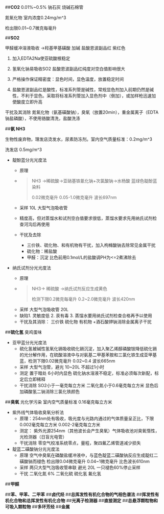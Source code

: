 ##**CO2**
0.01%~0.5% 钠石灰 烧碱石棉管

氮氧化物 室内浓度0.24mg/m^3

检出限0.01~0.7微克每毫升

##**SO2**  

甲醛缓冲溶液吸收 ->羟基甲基磺酸 加碱 盐酸恩波副品红 紫红色

1. 加入EDTA2Na使亚硫酸根稳定

2. 氢氧化钠易吸收SO2 盐酸恩波副品红纯度对空白值影响很大

3. 严格操作保证精密度：显色时间，显色温度，放置稳定时间

4. 盐酸恩波副品红是酸性，标准系列管是碱性，常规显色剂加入前期仍然是碱性，不利于显色。采取将标准系列管加入显色剂中（倒加），或加样枪迅速加使酸度立即升高

干扰及其消除 氮氧化物（氨基磺酸钠），臭氧（放置20min），重金属离子（EDTA钠盐磷酸），不使用铬酸清洗，盐酸洗涤

##**氨 NH3**

生物性废弃物，理发店烫发水，尿素防冻剂。室内空气质量标准：0.2mg/m^3 

洗发店 0.5mg/m^3

- 靛酚蓝分光光度法

  - 原理 

  - > NH3 ->稀硫酸->亚硝基铁氰化钠+次氯酸钠->水杨酸 蓝绿色靛酚蓝染料
    >
    > 0.02微克毫升  0.05-1.0微克毫升  波长697nm

  - 采样 10L 大型气泡吸收管

  - 精度高，但对蒸馏水和试剂空白值要求很低，蒸馏水要求先用纳氏试剂检查河沟后再使用

  - 干扰及去除
    - 三价铁、硫化物、和有机物有干扰，加入枸橼酸钠去除常见金属干扰
    - 硫化物：稀盐酸 
    - 甲醛：沉淀 比色前用0.1mol/L的盐酸调PH为<=2煮沸除去
- 纳氏试剂分光光度法
  - 原理
  - >NH3-> 稀硫酸 ->纳氏试剂反应生成黄色
    >
    >检测下限0.2微克每毫升 0.2~2.0微克毫升 波长420nm
    >
  - 采样 大型气泡吸收管 20L
  - 缺陷1. 灵敏度低 2. 汞有毒 3. 蒸馏水要用纳氏试剂检查合格再予以使用
  - 干扰及其消除： 三价铁 硫化物 有机物 +酒石酸钾钠消除金属离子干扰

##**硫化氢**
臭鸡蛋味
- 亚甲蓝分光光度法
  - 硫化氢被碱性氢氧化镉吸收硫化镉沉淀，加入聚乙烯醇磷酸铵降低硫化镉的光分解作用，在硫酸溶液中与对氨基二甲基苯胺和三氯化铁生成亚甲基蓝，检测下限0.02微克毫升 0.02~0.4 波长665nm
  - 采样 大型气泡管，避光 10~20L 不超过1小时
  - 测定 置于暗处 6小时内显色 硫化钠水溶液不稳定，标准必须每次新配，标定后立即稀释
  - 干扰消除 SO2小于一毫克每立方米 二氧化氮小于0.6毫克每立方米 显色后加磷酸氢二钠消除三氯化铁颜色
  
##**臭氧**
光化学污染 室内空气质量标准 0.16毫克每立方米
- 紫外线气体吸收臭氧分析法
  - 原理：254nm处有吸收，吸光度与光路内通过的气体质量呈正比，下限0.002毫克每立方米 0.002-2毫克每立方米
  - 测定： 紫外光源254nm（其他波长会产生臭氧）气体吸收池对臭氧惰性，光检测器（日盲光电管）
  - 干扰消除 零空气校准系统零点，量程，聚四氟乙烯管道减少损失
- 靛蓝二磺酸钠分光光度法
  - 原理 空气中臭氧在磷酸盐缓冲液中，与蓝色靛蓝二磺酸钠反应生成靛红二磺酸钠而褪色 检出限0.04微克毫升 0.04~1微克毫升 比色波长610nm
  - 采样 两只大型气泡吸收管串联 避光 20L 一只褪色60%停止采样
  - 干扰 二氧化氮 6% 二氧化硫 硫化氢 氟化氢
  
##**甲醛**

##**苯、甲苯、二甲苯**
##**卤代烃**
##**总挥发性有机化合物的气相色谱法**
##**挥发性有机化合物和总挥发性有机化合物**
##**光离子检测器**
##**直接测定**
##**总悬浮颗粒物和可吸入颗粒物**
##**多环芳烃**
##**金属**

​        

​        



